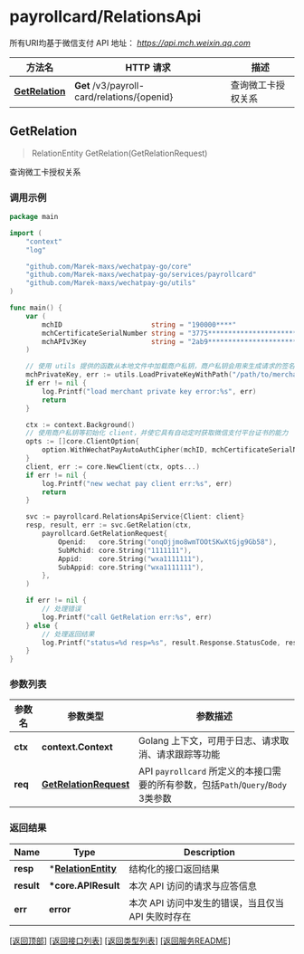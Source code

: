 # payrollcard/RelationsApi

所有URI均基于微信支付 API 地址： *https://api.mch.weixin.qq.com*

方法名 | HTTP 请求 | 描述
------------- | ------------- | -------------
[**GetRelation**](#getrelation) | **Get** /v3/payroll-card/relations/{openid} | 查询微工卡授权关系



## GetRelation

> RelationEntity GetRelation(GetRelationRequest)

查询微工卡授权关系



### 调用示例

```go
package main

import (
	"context"
	"log"

	"github.com/Marek-maxs/wechatpay-go/core"
	"github.com/Marek-maxs/wechatpay-go/services/payrollcard"
	"github.com/Marek-maxs/wechatpay-go/utils"
)

func main() {
	var (
		mchID                      string = "190000****"                               // 商户号
		mchCertificateSerialNumber string = "3775************************************" // 商户证书序列号
		mchAPIv3Key                string = "2ab9****************************"         // 商户APIv3密钥
	)

	// 使用 utils 提供的函数从本地文件中加载商户私钥，商户私钥会用来生成请求的签名
	mchPrivateKey, err := utils.LoadPrivateKeyWithPath("/path/to/merchant/apiclient_key.pem")
	if err != nil {
		log.Printf("load merchant private key error:%s", err)
		return
	}

	ctx := context.Background()
	// 使用商户私钥等初始化 client，并使它具有自动定时获取微信支付平台证书的能力
	opts := []core.ClientOption{
		option.WithWechatPayAutoAuthCipher(mchID, mchCertificateSerialNumber, mchPrivateKey, mchAPIv3Key),
	}
	client, err := core.NewClient(ctx, opts...)
	if err != nil {
		log.Printf("new wechat pay client err:%s", err)
		return
	}

	svc := payrollcard.RelationsApiService{Client: client}
	resp, result, err := svc.GetRelation(ctx,
		payrollcard.GetRelationRequest{
			Openid:   core.String("onqOjjmo8wmTOOtSKwXtGjg9Gb58"),
			SubMchid: core.String("1111111"),
			Appid:    core.String("wxa1111111"),
			SubAppid: core.String("wxa1111111"),
		},
	)

	if err != nil {
		// 处理错误
		log.Printf("call GetRelation err:%s", err)
	} else {
		// 处理返回结果
		log.Printf("status=%d resp=%s", result.Response.StatusCode, resp)
	}
}
```

### 参数列表
参数名 | 参数类型 | 参数描述
------------- | ------------- | -------------
**ctx** | **context.Context** | Golang 上下文，可用于日志、请求取消、请求跟踪等功能|
**req** | [**GetRelationRequest**](GetRelationRequest.md) | API `payrollcard` 所定义的本接口需要的所有参数，包括`Path`/`Query`/`Body` 3类参数|

### 返回结果
Name | Type | Description
------------- | ------------- | -------------
**resp** | \*[**RelationEntity**](RelationEntity.md) | 结构化的接口返回结果
**result** | **\*core.APIResult** | 本次 API 访问的请求与应答信息
**err** | **error** | 本次 API 访问中发生的错误，当且仅当 API 失败时存在

[\[返回顶部\]](#payrollcardrelationsapi)
[\[返回接口列表\]](README.md#接口列表)
[\[返回类型列表\]](README.md#类型列表)
[\[返回服务README\]](README.md)

